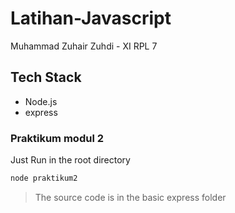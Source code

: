 # Latihan-Javascript
Muhammad Zuhair Zuhdi - XI RPL 7

## Tech Stack
- Node.js
- express

### Praktikum modul 2
Just Run in the root directory
```bash
node praktikum2
```
> The source code is in the basic express folder
